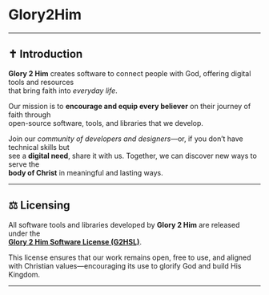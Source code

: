 # Glory2Him

---

## ✝️ Introduction  

**Glory 2 Him** creates software to connect people with God, offering digital tools and resources  
that bring faith into *everyday life*.  

Our mission is to **encourage and equip every believer** on their journey of faith through  
open-source software, tools, and libraries that we develop.  

Join our *community of developers and designers*—or, if you don’t have technical skills but  
see a **digital need**, share it with us. Together, we can discover new ways to serve the  
**body of Christ** in meaningful and lasting ways.  

---

## ⚖️ Licensing  

All software tools and libraries developed by **Glory 2 Him** are released under the  
**[Glory 2 Him Software License (G2HSL)](./G2HSL.md)**.  

This license ensures that our work remains open, free to use, and aligned with Christian values—encouraging its use to glorify God and build His Kingdom.  

---

